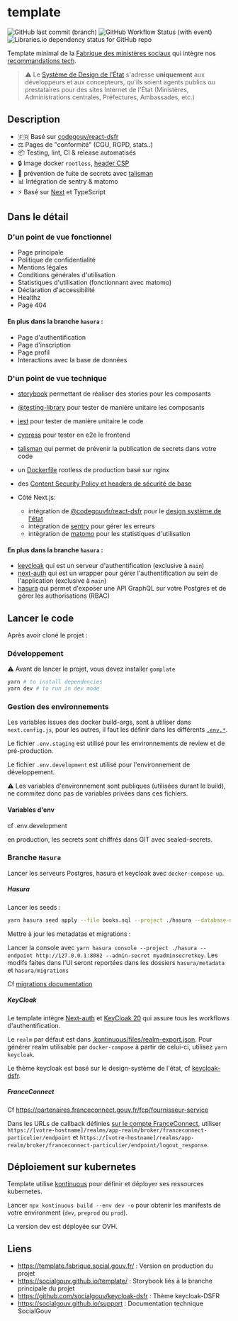 # template

![GitHub last commit (branch)](https://img.shields.io/github/last-commit/socialgouv/template/main)
![GitHub Workflow Status (with event)](https://img.shields.io/github/actions/workflow/status/socialgouv/template/preproduction.yaml)
![Libraries.io dependency status for GitHub repo](https://img.shields.io/librariesio/github/socialgouv/template)

Template minimal de la [Fabrique des ministères sociaux](https://www.fabrique.social.gouv.fr/) qui intègre nos [recommandations tech](https://socialgouv.github.io/support/docs/standards/developpement).

> ⚠️ Le [Système de Design de l'État](https://www.systeme-de-design.gouv.fr/) s'adresse **uniquement** aux développeurs et aux concepteurs, qu'ils soient agents publics ou prestataires pour des sites Internet de l'État (Ministères, Administrations centrales, Préfectures, Ambassades, etc.)

## Description

- 🇫🇷 Basé sur [codegouv/react-dsfr](https://github.com/codegouvfr/react-dsfr)
- ⚖️ Pages de "conformité" (CGU, RGPD, stats..)
- 📦 Testing, lint, CI & release automatisés
- 🔒 Image docker `rootless`, [header CSP](https://developer.mozilla.org/en-US/docs/Web/HTTP/CSP)
- 🔑 prévention de fuite de secrets avec [talisman](https://github.com/thoughtworks/talisman/)
- 📊 Intégration de sentry & matomo
- ⚡️ Basé sur [Next](https://nextjs.org/) et TypeScript

## Dans le détail

### D'un point de vue fonctionnel

- Page principale
- Politique de confidentialité
- Mentions légales
- Conditions générales d'utilisation
- Statistiques d'utilisation (fonctionnant avec matomo)
- Déclaration d'accessibilité
- Healthz
- Page 404

#### En plus dans la branche `hasura` :

- Page d'authentification
- Page d'inscription
- Page profil
- Interactions avec la base de données

### D'un point de vue technique

- [storybook](https://storybook.js.org/) permettant de réaliser des stories pour les composants
- [@testing-library](https://testing-library.com/) pour tester de manière unitaire les composants
- [jest](https://jestjs.io/) pour tester de manière unitaire le code
- [cypress](https://www.cypress.io/) pour tester en e2e le frontend
- [talisman](https://github.com/thoughtworks/talisman/) qui permet de prévenir la publication de secrets dans votre code
- un [Dockerfile](./Dockerfile) rootless de production basé sur nginx
- des [Content Security Policy et headers de sécurité de base](https://developer.mozilla.org/fr/docs/Web/HTTP/CSP)

- Côté Next.js:
  - intégration de [@codegouvfr/react-dsfr](https://github.com/codegouvfr/react-dsfr/) pour le [design système de l'état](https://www.systeme-de-design.gouv.fr/)
  - intégration de [sentry](https://sentry.io/) pour gérer les erreurs
  - intégration de [matomo](https://matomo.org/) pour les statistiques d'utilisation

#### En plus dans la branche `hasura` :

- [keycloak](https://www.keycloak.org/) qui est un serveur d'authentification (exclusive à `main`)
- [next-auth](https://next-auth.js.org/) qui est un wrapper pour gérer l'authentification au sein de l'application (exclusive à `main`)
- [hasura](https://hasura.io) qui permet d'exposer une API GraphQL sur votre Postgres et de gérer les authorisations (RBAC)

## Lancer le code

Après avoir cloné le projet :

### Développement

:warning: Avant de lancer le projet, vous devez installer `gomplate`

```bash
yarn # to install dependencies
yarn dev # to run in dev mode
```

### Gestion des environnements

Les variables issues des docker build-args, sont à utiliser dans `next.config.js`, pour les autres, il faut les définir dans les différents [`.env.*`](https://nextjs.org/docs/basic-features/environment-variables#environment-variable-load-order).

Le fichier `.env.staging` est utilisé pour les environnements de review et de pré-production.

Le fichier `.env.development` est utilisé pour l'environnement de développement.

:warning: Les variables d'environnement sont publiques (utilisées durant le build), ne commitez donc pas de variables privées dans ces fichiers.

#### Variables d'env

cf .env.development

en production, les secrets sont chiffrés dans GIT avec sealed-secrets.

### Branche `Hasura`

Lancer les serveurs Postgres, hasura et keycloak avec `docker-compose up`.

##### Hasura

Lancer les seeds :

```sh
yarn hasura seed apply --file books.sql --project ./hasura --database-name default --endpoint http://127.0.0.1:8082 --admin-secret myadminsecretkey
```

Mettre à jour les metadatas et migrations :

Lancer la console avec `yarn hasura console --project ./hasura --endpoint http://127.0.0.1:8082 --admin-secret myadminsecretkey`. Les modifs faites dans l'UI seront reportées dans les dossiers `hasura/metadata` et `hasura/migrations`

Cf [migrations documentation](https://hasura.io/docs/latest/migrations-metadata-seeds/manage-migrations/)

##### KeyCloak

Le template intègre [Next-auth](https://next-auth.js.org/) et [KeyCloak 20](https://www.keycloak.org/) qui assure tous les workflows d'authentification.

Le `realm` par défaut est dans [.kontinuous/files/realm-export.json](.kontinuous/files/realm-export.json). Pour générer realm utilisable par `docker-compose` à partir de celui-ci, utilisez `yarn keycloak`.

Le thème keycloak est basé sur le design-système de l'état, cf [keycloak-dsfr](https://github.com/SocialGouv/keycloak-dsfr).

##### FranceConnect

Cf https://partenaires.franceconnect.gouv.fr/fcp/fournisseur-service

Dans les URLs de callback définies [sur le compte FranceConnect](), utiliser `https://[votre-hostname]/realms/app-realm/broker/franceconnect-particulier/endpoint` et `https://[votre-hostname]/realms/app-realm/broker/franceconnect-particulier/endpoint/logout_response`.

## Déploiement sur kubernetes

Template utilise [kontinuous](https://github.com/socialgouv/kontinuous) pour définir et déployer ses ressources kubernetes.

Lancer `npx kontinuous build --env dev -o` pour obtenir les manifests de votre environment (`dev`, `preprod` ou `prod`).

La version dev est déployée sur OVH.

## Liens

- <https://template.fabrique.social.gouv.fr/> : Version en production du projet
- <https://socialgouv.github.io/template/> : Storybook liés à la branche principale du projet
- <https://github.com/socialgouv/keycloak-dsfr> : Thème keycloak-DSFR
- <https://socialgouv.github.io/support> : Documentation technique SocialGouv
